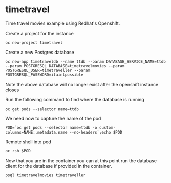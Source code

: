 # timetravel
Time travel movies example using Redhat's Openshift. 


Create a project for the instance

```{sh }
oc new-project timetravel
```

Create a new Postgres database 
```{sh }
oc new-app timetraveldb --name ttdb --param DATABASE_SERVICE_NAME=ttdb --param POSTGRESQL_DATABASE=timetravelmovies --param POSTGRESQL_USER=timetraveller --param POSTGRESQL_PASSWORD=itaintpossible
```

Note the above database will no longer exist after the openshift instance closes 


Run the following command to find where the database is running
```{sh }
oc get pods --selector name=ttdb
```

We need now to capture the name of the pod

```{sh name-of-pod}
POD=`oc get pods --selector name=ttdb -o custom-columns=NAME:.metadata.name --no-headers`;echo $POD
```

Remote shell into pod
```{sh }
oc rsh $POD
```

Now that you are in the container you can at this point run the database client for the database
if provided in the container.
```{sh }
psql timetravelmovies timetraveller
```
